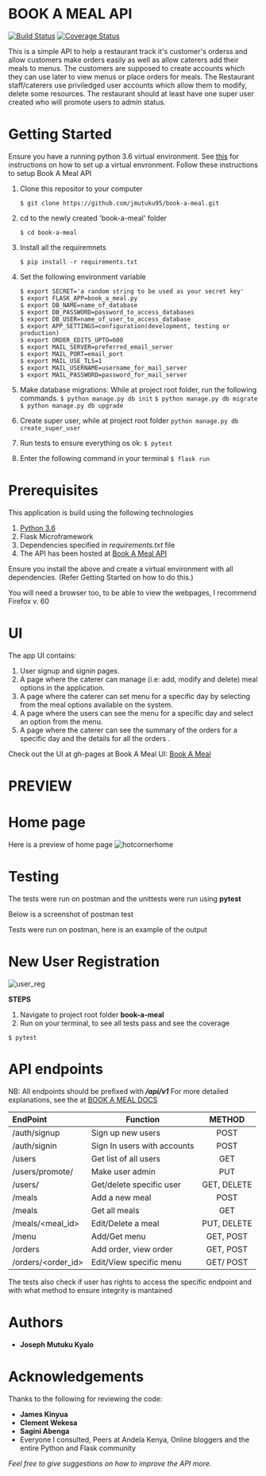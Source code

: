 # BOOK A MEAL API
[![Build Status](https://travis-ci.org/jmutuku95/book-a-meal.svg?branch=challenge3)](https://travis-ci.org/jmutuku95/book-a-meal) [![Coverage Status](https://coveralls.io/repos/github/jmutuku95/book-a-meal/badge.svg?branch=challenge3)](https://coveralls.io/github/jmutuku95/book-a-meal?branch=challenge3)

This is a simple API to help a restaurant track it's customer's orderss and allow customers make orders easily as well as allow caterers add their meals to menus.
The customers are supposed to create accounts which they can use later to view menus or place orders for meals. The Restaurant staff/caterers use priviledged user
accounts which allow them to modify, delete some resources. The restaurant should at least have one super user created who will promote users to admin status.

# Getting Started
Ensure you have a running python 3.6 virtual environment. See <a href="https://docs.python.org/3/library/venv.html"> this</a> for instructions on how to set up a virtual envronment.
Follow these instructions to setup Book A Meal API

 1. Clone this repositor to your computer
    ```
    $ git clone https://github.com/jmutuku95/book-a-meal.git
    ```

 2. cd to the newly created 'book-a-meal' folder
    ```
    $ cd book-a-meal
    ```

 3. Install all the requiremnets
    ```
    $ pip install -r requirements.txt
    ```

 3. Set the following environment variable
    ```
    $ export SECRET='a random string to be used as your secret key'
    $ export FLASK_APP=book_a_meal.py
    $ export DB_NAME=name_of_database
    $ export DB_PASSWORD=password_to_access_databases
    $ export DB_USER=name_of_user_to_access_database
    $ export APP_SETTINGS=configuration(development, testing or production)
    $ export ORDER_EDITS_UPTO=600
    $ export MAIL_SERVER=preferred_email_server
    $ export MAIL_PORT=email_port
    $ export MAIL_USE_TLS=1
    $ export MAIL_USERNAME=username_for_mail_server
    $ export MAIL_PASSWORD=password_for_mail_server
    ```
  
  4. Make database migrations: While at project root folder, run the following commands.
    ```
    $ python manage.py db init
    ```
    ```
    $ python manage.py db migrate
    ```
    ```
    $ python manage.py db upgrade
    ```

  5. Create super user, while at project root folder
    ```
    python manage.py db create_super_user
    ```

  6. Run tests to ensure everything os ok:
    ```
    $ pytest
    ```

  7. Enter the following command in your terminal
    ```
    $ flask run
    ```

# Prerequisites

This application is build using the following technologies

  1. <a href="https://www.python.org/downloads/">Python 3.6</a>
  2. Flask Microframework
  3. Dependencies specified in _requirements.txt_ file
  4. The API has been hosted at  [Book A Meal API](https://bamv2.herokuapp.com)

Ensure you install the above and create a virtual environment with all dependencies. (Refer Getting Started on how to do this.)

You will need a browser too, to be able to view the webpages, I recommend Firefox v. 60

# UI

The app UI  contains:

  1. User signup and signin pages.
  2. A page where the caterer can manage (i.e: add, modify and delete) meal options in the application.
  3. A page where the caterer can set menu for a specific day by selecting from the meal options available on the system.
  4. A page where the users can see the menu for a specific day and select an option from the menu.
  5. A page where the caterer can see the summary of the orders for a specific day and the details for all the orders .

Check out the UI at gh-pages at Book A Meal UI: [Book A Meal](https://jmutuku95.github.io/book-a-meal/UI/startpage.html)

# PREVIEW
  # Home page
Here is a preview of home page
![hotcornerhome](https://user-images.githubusercontent.com/28805113/39204996-233f0b4a-4802-11e8-8a1b-9283be8653ec.png)

# Testing
The tests were run on postman and the unittests were run using  **pytest**

Below is a screenshot of postman test

 Tests were run on postman, here is an example of the output

  # New User Registration
![user_reg](https://user-images.githubusercontent.com/28805113/39317984-8e728296-4985-11e8-89c7-ca5bb36b6c04.jpg)
 

**STEPS**
 1. Navigate to project root folder **book-a-meal**
 2. Run on your terminal, to see all tests pass and see the coverage
   ```
   $ pytest
   ```

# API endpoints
NB: All endpoints should be prefixed with **_/api/v1_**
For more detailed explanations, see the at [BOOK A MEAL DOCS](https://bookameal0.docs.apiary.io/#)


| EndPoint            | Function                    |METHOD       |
| :-----------------  |-----------------------------|:-----------:|
| /auth/signup        | Sign up new users           | POST        |
| /auth/signin        | Sign In users with accounts | POST        |
| /users              | Get list of all users       | GET         |
| /users/promote/<id> | Make user admin             | PUT         |
| /users/<id>         | Get/delete specific user    | GET, DELETE |
| /meals              | Add a new meal              | POST        |
| /meals              | Get all meals               | GET         |
| /meals/<meal_id>    | Edit/Delete a meal          | PUT, DELETE |
| /menu               | Add/Get menu                | GET, POST   |
| /orders             | Add order, view order       | GET, POST   |
| /orders/<order_id>  | Edit/View specific menu     | GET/ POST   |


  
 The tests also check if user has rights to access the specific endpoint and with what method to ensure integrity is mantained
 
# Authors
* **Joseph Mutuku Kyalo** 

# Acknowledgements
Thanks to the following for reviewing the code:
  * **James Kinyua**
  * **Clement Wekesa**
  * **Sagini Abenga**
  * Everyone I consulted, Peers at Andela Kenya, Online bloggers and the entire Python and Flask community

_Feel free to give suggestions on how to improve the API more._
